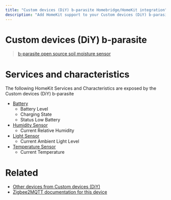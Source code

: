 ```yaml
---
title: "Custom devices (DiY) b-parasite Homebridge/HomeKit integration"
description: "Add HomeKit support to your Custom devices (DiY) b-parasite, using Homebridge, Zigbee2MQTT and homebridge-z2m."
---
```

<!---
This file has been GENERATED using src/docgen/docgen.ts
DO NOT EDIT THIS FILE MANUALLY!
-->
# Custom devices (DiY) b-parasite
> [b-parasite open source soil moisture sensor](https://github.com/rbaron/b-parasite)


# Services and characteristics
The following HomeKit Services and Characteristics are exposed by
the Custom devices (DiY) b-parasite

* [Battery](../../battery.md)
  * Battery Level
  * Charging State
  * Status Low Battery
* [Humidity Sensor](../../sensors.md)
  * Current Relative Humidity
* [Light Sensor](../../sensors.md)
  * Current Ambient Light Level
* [Temperature Sensor](../../sensors.md)
  * Current Temperature


# Related
* [Other devices from Custom devices (DiY)](../index.md#custom_devices_diy)
* [Zigbee2MQTT documentation for this device](https://www.zigbee2mqtt.io/devices/b-parasite.html)